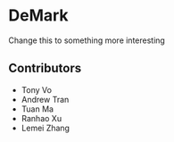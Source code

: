 # DeMark
Change this to something more interesting

## Contributors
- Tony Vo
- Andrew Tran
- Tuan Ma
- Ranhao Xu
- Lemei Zhang
